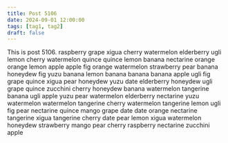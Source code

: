 ```yaml
---
title: Post 5106
date: 2024-09-01 12:00:00
tags: [tag1, tag2]
draft: false
---
```

This is post 5106.
raspberry
grape
xigua
cherry
watermelon
elderberry
ugli
lemon
cherry
watermelon
quince
quince
lemon
banana
nectarine
orange
orange
lemon
apple
apple
fig
orange
watermelon
strawberry
pear
banana
honeydew
fig
yuzu
banana
lemon
banana
banana
banana
apple
ugli
fig
grape
quince
xigua
pear
honeydew
yuzu
date
elderberry
honeydew
ugli
grape
quince
zucchini
cherry
honeydew
banana
watermelon
tangerine
banana
ugli
apple
yuzu
pear
watermelon
elderberry
nectarine
yuzu
watermelon
watermelon
tangerine
cherry
watermelon
tangerine
lemon
ugli
fig
pear
nectarine
quince
mango
grape
date
date
orange
nectarine
tangerine
xigua
tangerine
cherry
date
pear
lemon
xigua
watermelon
honeydew
strawberry
mango
pear
cherry
raspberry
nectarine
zucchini
apple

